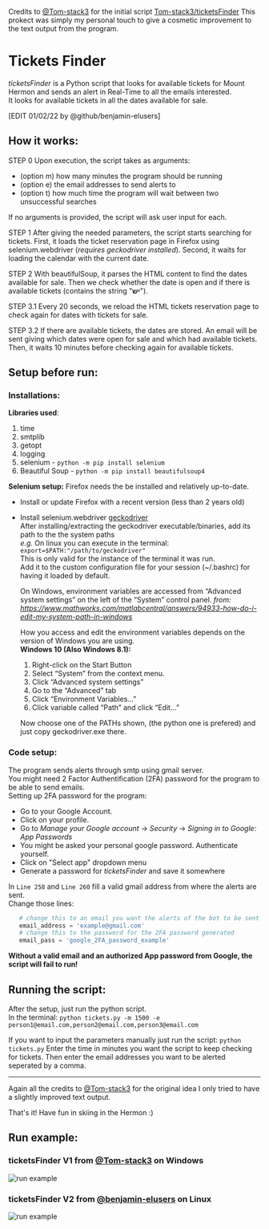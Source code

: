 Credits to [@Tom-stack3](https://github.com/Tom-stack3) for the initial script [Tom-stack3/ticketsFinder](https://github.com/Tom-stack3/ticketsFinder)
This prokect was simply my personal touch to give a cosmetic improvement to the text output from the program.

# Tickets Finder
*ticketsFinder* is a Python script that looks for available tickets for Mount Hermon
and sends an alert in Real-Time to all the emails interested.\
It looks for available tickets in all the dates available for sale.

[EDIT 01/02/22 by @github/benjamin-elusers]
## How it works: 
STEP 0
Upon execution, the script takes as arguments:
 - (option m) how many minutes the program should be running
 - (option e) the email addresses to send alerts to
 - (option t) how much time the program will wait between two unsuccessful searches

If no arguments is provided, the script will ask user input for each.

STEP 1
After giving the needed parameters, the script starts searching for tickets.
First, it loads the ticket reservation page in Firefox using selenium.webdriver (*requires geckodriver installed*).
Second, it waits for loading the calendar with the current date.

STEP 2
With beautifulSoup, it parses the HTML content to find the dates available for sale.
Then we check whether the date is open and if there is available tickets (contains the string "**יש**").

STEP 3.1
Every 20 seconds, we reload the HTML tickets reservation page to check again for dates with tickets for sale.

STEP 3.2
If there are available tickets, the dates are stored.
An email will be sent giving which dates were open for sale and which had available tickets.
Then, it waits 10 minutes before checking again for available tickets.

## Setup before run:

### Installations: ###
**Libraries used**:  
1. time
2. smtplib
3. getopt
4. logging
5. selenium - ```python -m pip install selenium```
6. Beautiful Soup - ```python -m pip install beautifulsoup4```

**Selenium setup:**
Firefox needs the be installed and relatively up-to-date.
* Install or update Firefox with a recent version (less than 2 years old)
* Install selenium.webdriver [geckodriver](https://github.com/mozilla/geckodriver/releases/tag/v0.29.0) \
  After installing/extracting the geckodriver executable/binaries, add its path to the the system paths \
  *e.g.* On linux you can execute in the terminal: `export=$PATH:"/path/to/geckodriver"` \
  This is only valid for the instance of the terminal it was run.\
  Add it to the custom configuration file for your session (~/.bashrc) for having it loaded by default.

  On Windows, environment variables are accessed from “Advanced system settings” on the left of the “System” control panel.
  *from: https://www.mathworks.com/matlabcentral/answers/94933-how-do-i-edit-my-system-path-in-windows*
  
  How you access and edit the environment variables depends on the version of Windows you are using.\
  **Windows 10 (Also Windows 8.1):**
    1. Right-click on the Start Button
    2. Select “System” from the context menu.
    3. Click “Advanced system settings”
    4. Go to the “Advanced” tab
    5. Click “Environment Variables…”
    6. Click variable called “Path” and click “Edit…”
    
  Now choose one of the PATHs shown, (the python one is prefered) and just copy geckodriver.exe there.
  
 ### Code setup: ###
 The program sends alerts through smtp using gmail server.\
 You might need 2 Factor Authentification (2FA) password for the program to be able to send emails. \
 Setting up 2FA password for the program:
  * Go to your Google Account. 
  * Click on your profile.
  * Go to *Manage your Google account* -> *Security* -> *Signing in to Google: App Passwords*
  * You might be asked your personal google password. Authenticate yourself.
  * Click on "Select app" dropdown menu
  * Generate a password for *ticketsFinder* and save it somewhere
       
 In ```Line 258``` and ```Line 260``` fill a valid gmail address from where the alerts are sent.\
 Change those lines:
 ```python
    # change this to an email you want the alerts of the bot to be sent from
    email_address = 'example@gmail.com'
    # change this to the password for the 2FA password generated
    email_pass = 'google_2FA_password_example'
 ```
 **Without a valid email and an authorized App password from Google, the script will fail to run!**
 
 ## Running the script: ##
 After the setup, just run the python script.\
 In the terminal:
 ```python tickets.py -m 1500 -e person1@email.com,person2@email.com,person3@email.com```
 
 If you want to input the parameters manually just run the script:
 ```python tickets.py```
 Enter the time in minutes you want the script to keep checking for tickets.
 Then enter the email addresses you want to be alerted seperated by a comma.
 
 ---
 
 Again all the credits to [@Tom-stack3](https://github.com/Tom-stack3) for the original idea
 I only tried to have a slightly improved text output.
 
 That's it!
 Have fun in skiing in the Hermon :)

## Run example:
### ticketsFinder V1 from [@Tom-stack3](https://github.com/Tom-stack3/ticketsFinder) on Windows
![run example](https://raw.githubusercontent.com/benjamin-elusers/ticketsFinder/main/img/run_example.png)  

### ticketsFinder V2 from [@benjamin-elusers](https://github.com/benjamin-elusers/ticketsFinder) on Linux
![run example](https://raw.githubusercontent.com/benjamin-elusers/ticketsFinder/main/img/example_ticketsFinder_V2.png)  
